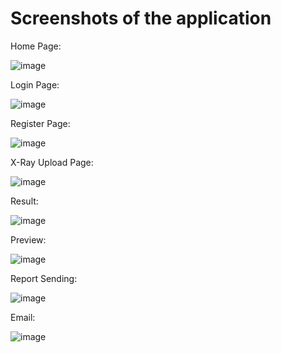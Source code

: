 # Screenshots of the application

Home Page:

![image](https://github.com/Sonu208/Pneumonia-Detector/assets/99793746/dfc33417-6e76-4b8d-8767-928904272486)

Login Page:

![image](https://github.com/Sonu208/Pneumonia-Detector/assets/99793746/66c0a67b-cfc8-4a55-ae53-8cfa1660676c)

Register Page:

![image](https://github.com/Sonu208/Pneumonia-Detector/assets/99793746/1dc0bc0e-9dd9-41d9-ac3c-b96129c2168e)

X-Ray Upload Page:

![image](https://github.com/Sonu208/Pneumonia-Detector/assets/99793746/747bf0c6-0e23-43d7-b8f1-0cfe5fdb8952)

Result:

![image](https://github.com/Sonu208/Pneumonia-Detector/assets/99793746/b8b67e44-6fc5-4350-a439-315d8ab9add4)

Preview:

![image](https://github.com/Sonu208/Pneumonia-Detector/assets/99793746/637e011b-8ac8-4968-97ef-45bdd29d1cc2)

Report Sending:

![image](https://github.com/Sonu208/Pneumonia-Detector/assets/99793746/faa6e71f-3bac-45e7-9220-0f001d170131)

Email:

![image](https://github.com/Sonu208/Pneumonia-Detector/assets/99793746/a53a7fe6-d105-45f8-b2ec-5209cc8b64bd)
